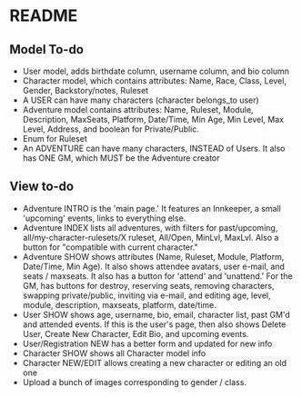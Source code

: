 # README

## Model To-do
* User model, adds birthdate column, username column, and bio column
* Character model, which contains attributes: Name, Race, Class, Level, Gender, Backstory/notes, Ruleset
* A USER can have many characters (character belongs_to user)
* Adventure model contains attributes: Name, Ruleset, Module, Description, MaxSeats, Platform, Date/Time, Min Age, Min Level, Max Level, Address, and boolean for Private/Public.
* Enum for Ruleset
* An ADVENTURE can have many characters, INSTEAD of Users. It also has ONE GM, which MUST be the Adventure creator

## View to-do
* Adventure INTRO is the 'main page.' It features an Innkeeper, a small 'upcoming' events, links to everything else.
* Adventure INDEX lists all adventures, with filters for past/upcoming, all/my-character-rulesets/X ruleset, All/Open, MinLvl, MaxLvl. Also a button for "compatible with current character."
* Adventure SHOW shows attributes (Name, Ruleset, Module, Platform, Date/Time, Min Age). It also shows attendee avatars, user e-mail, and seats / maxseats. It also has a button for 'attend' and 'unattend.' For the GM, has buttons for destroy, reserving seats, removing characters, swapping private/public, inviting via e-mail, and editing age, level, module, description, maxseats, platform, date/time.
* User SHOW shows age, username, bio, email, character list, past GM'd and attended events. If this is the user's page, then also shows Delete User, Create New Character, Edit Bio, and upcoming events.
* User/Registration NEW has a better form and updated for new info
* Character SHOW shows all Character model info
* Character NEW/EDIT allows creating a new character or editing an old one
* Upload a bunch of images corresponding to gender / class.
